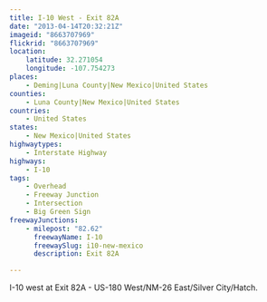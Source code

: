 ```yaml
---
title: I-10 West - Exit 82A
date: "2013-04-14T20:32:21Z"
imageid: "8663707969"
flickrid: "8663707969"
location:
    latitude: 32.271054
    longitude: -107.754273
places:
    - Deming|Luna County|New Mexico|United States
counties:
    - Luna County|New Mexico|United States
countries:
    - United States
states:
    - New Mexico|United States
highwaytypes:
    - Interstate Highway
highways:
    - I-10
tags:
    - Overhead
    - Freeway Junction
    - Intersection
    - Big Green Sign
freewayJunctions:
    - milepost: "82.62"
      freewayName: I-10
      freewaySlug: i10-new-mexico
      description: Exit 82A

---
```

I-10 west at Exit 82A - US-180 West/NM-26 East/Silver City/Hatch.
